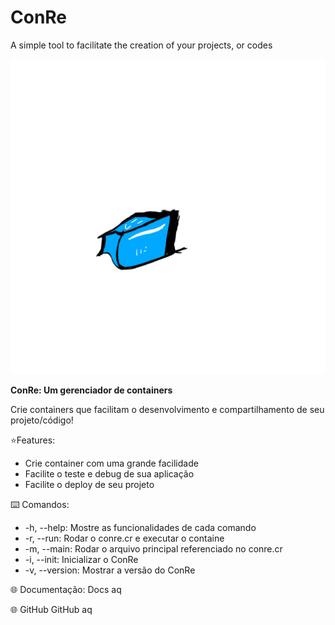 # ConRe
A simple tool to facilitate the creation of your projects, or codes 

<img src="ConRe.png">

**ConRe: Um gerenciador de containers**

Crie containers que facilitam o desenvolvimento e compartilhamento de seu projeto/código!

⭐Features:
- Crie container com uma grande facilidade
- Facilite o teste e debug de sua aplicação
- Facilite o deploy de seu projeto

⌨️ Comandos:
- -h, --help: Mostre as funcionalidades de cada comando
- -r, --run: Rodar o conre.cr e executar o containe
- -m, --main: Rodar o arquivo principal referenciado no conre.cr
- -i, --init: Inicializar o ConRe
- -v, --version: Mostrar a versão do ConRe

🌐 Documentação:
Docs aq

🌐 GitHub
GitHub aq
